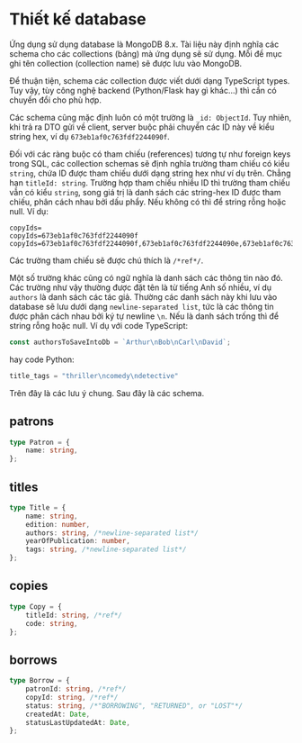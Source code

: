 # Thiết kế database

Ứng dụng sử dụng database là MongoDB 8.x.
Tài liệu này định nghĩa các schema cho các
collections (bảng) mà ứng dụng sẽ sử
dụng. Mỗi đề mục ghi tên collection
(collection name) sẽ được lưu vào
MongoDB.

Để thuận tiện, schema các collection
được viết dưới dạng TypeScript types.
Tuy vậy, tùy công nghệ backend
(Python/Flask hay gì khác...) thì
cần có chuyển đổi cho phù hợp.

Các schema cũng mặc định luôn có
một trường là `_id: ObjectId`. Tuy
nhiên, khi trả ra DTO gửi về client,
server buộc phải chuyển các ID này
về kiểu string hex, ví dụ `673eb1af0c763fdf2244090f`.

Đối với các ràng buộc có tham chiếu
(references) tương tự như foreign keys
trong SQL, các collection schemas sẽ
định nghĩa trường tham chiếu có kiểu
`string`, chứa ID được tham chiếu
dưới dạng string hex như ví dụ trên.
Chẳng hạn `titleId: string`. Trường hợp
tham chiếu nhiều ID thì trường tham
chiếu vẫn có kiểu `string`, song giá
trị là danh sách các string-hex ID
được tham chiếu, phân cách nhau bởi dấu
phẩy. Nếu không có thì để string rỗng
hoặc null. Ví dụ:

    copyIds=
    copyIds=673eb1af0c763fdf2244090f
    copyIds=673eb1af0c763fdf2244090f,673eb1af0c763fdf2244090e,673eb1af0c763fdf2244090d

Các trường tham chiếu sẽ được
chú thích là `/*ref*/`.

Một số trường khác cũng có ngữ nghĩa
là danh sách các thông tin nào đó.
Các trường như vậy thường được đặt
tên là từ tiếng Anh số nhiều, ví dụ
`authors` là danh sách các tác giả.
Thường các danh sách này khi lưu vào
database sẽ lưu dưới dạng `newline-separated list`,
tức là các thông tin được phân cách
nhau bởi ký tự newline `\n`. Nếu
là danh sách trống thì để string
rỗng hoặc null. Ví dụ với code
TypeScript:

```typescript
const authorsToSaveIntoDb = `Arthur\nBob\nCarl\nDavid`;
```

hay code Python:

```typescript
title_tags = "thriller\ncomedy\ndetective"
```

Trên đây là các lưu ý chung. Sau đây là các schema.

## patrons

```typescript
type Patron = {
    name: string,
};
```

## titles

```typescript
type Title = {
    name: string,
    edition: number,
    authors: string, /*newline-separated list*/
    yearOfPublication: number,
    tags: string, /*newline-separated list*/
};
```

## copies

```typescript
type Copy = {
    titleId: string, /*ref*/
    code: string,
};
```

## borrows

```typescript
type Borrow = {
    patronId: string, /*ref*/
    copyId: string, /*ref*/
    status: string, /*"BORROWING", "RETURNED", or "LOST"*/
    createdAt: Date,
    statusLastUpdatedAt: Date,
};
```
